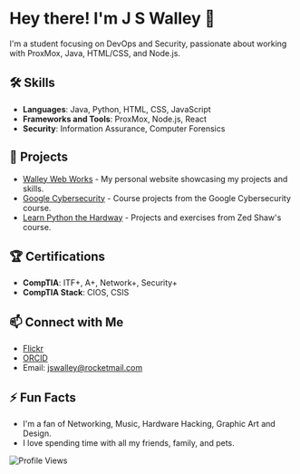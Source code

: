 # Hey there! I'm J S Walley 👋

I'm a student focusing on DevOps and Security, passionate about working with ProxMox, Java, HTML/CSS, and Node.js.

## 🛠️ Skills
- **Languages**: Java, Python, HTML, CSS, JavaScript
- **Frameworks and Tools**: ProxMox, Node.js, React
- **Security**: Information Assurance, Computer Forensics

## 🌟 Projects
- [Walley Web Works](https://walleyworks.netlify.app/) - My personal website showcasing my projects and skills.
- [Google Cybersecurity](https://github.com/Ploppa-Smurph/Google_Cybersecurity) - Course projects from the Google Cybersecurity course.
- [Learn Python the Hardway](https://github.com/Ploppa-Smurph/python_LearnPythonHardWay) - Projects and exercises from Zed Shaw's course.

## 🏆 Certifications
- **CompTIA**: ITF+, A+, Network+, Security+
- **CompTIA Stack**: CIOS, CSIS

## 📫 Connect with Me
- [Flickr](https://www.flickr.com/photos/195704163@N06/)
- [ORCID](https://orcid.org/0009-0005-7649-0581)
- Email: jswalley@rocketmail.com

## ⚡ Fun Facts
- I'm a fan of Networking, Music, Hardware Hacking, Graphic Art and Design.
- I love spending time with all my friends, family, and pets.

![Profile Views](https://komarev.com/ghpvc/?username=Ploppa-Smurph) 

<!---
Ploppa-Smurph/Ploppa-Smurph is a ✨ special ✨ repository because its `README.md` (this file) appears on your GitHub profile.
You can click the Preview link to take a look at your changes.
--->
